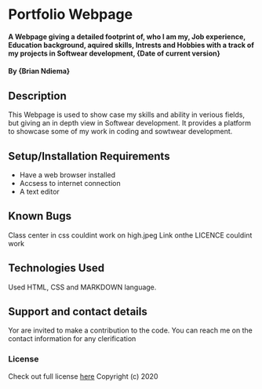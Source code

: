 # Portfolio Webpage
#### A Webpage giving a detailed footprint of, who I am my, Job experience, Education background, aquired skills, Intrests and Hobbies with a track of my projects in Softwear development, {Date of current version}
#### By **{Brian Ndiema}**
## Description
This Webpage is used to show case my skills and ability in verious fields, but giving an in depth view in Softwear development. It provides a platform to showcase some of my work in coding and sowtwear development.
## Setup/Installation Requirements
* Have a web browser installed  
* Accsess to internet connection
* A text editor
## Known Bugs
Class center in css couldint work on high.jpeg
Link onthe LICENCE couldint work
## Technologies Used
Used HTML, CSS and MARKDOWN language.
## Support and contact details
Yor are invited to make a contribution to the code. You can reach me on the contact information for any clerification
### License
Check out full license [here](../about/LICENCE.txt)
Copyright (c) 2020
